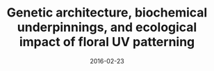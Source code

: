 ---
title: "Genetic architecture, biochemical underpinnings, and ecological impact of floral UV patterning"
collection: publications
venue: "Molecular Ecology"
date: 2016-02-23
paperurl: http://upendrak.github.io/files/paper7.pdf
citation: 'Marcus T. Brock, Lauren K. Lucas, Nicholas A. Anderson, Matthew J . Rubin, R. J. Cody Markelez, Michael F. Covington, Upendra K. Devisetty, Clint Chappel,‡ Julin N. Maloof and Cynthia Weing (2015). "Genetic architecture, biochemical underpinnings, and ecological impact of floral UV patterning" <i>Molecular Ecology</i>. 1(7).'
---
